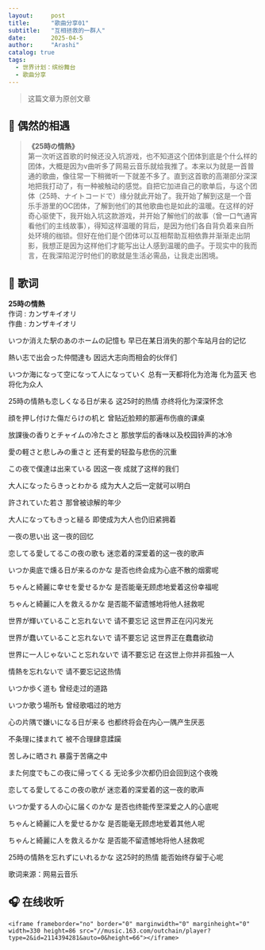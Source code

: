 ```yaml
---
layout:     post
title:      "歌曲分享01"
subtitle:   "互相拯救的一群人"
date:       2025-04-5 
author:     "Arashi"
catalog: true
tags:
  - 世界计划：缤纷舞台
  - 歌曲分享
---
```


> 这篇文章为原创文章
>

## 🎼 偶然的相遇

>
>  **《25時の情熱》**  
第一次听这首歌的时候还没入坑游戏，也不知道这个团体到底是个什么样的团体，大概是因为v曲听多了网易云音乐就给我推了。本来以为就是一首普通的歌曲，像往常一下稍微听一下就差不多了。直到这首歌的高潮部分深深地把我打动了，有一种被触动的感觉。自把它加进自己的歌单后，与这个团体（25時、ナイトコードで）缘分就此开始了。我开始了解到这是一个音乐手游里的OC团体，了解到他们的其他歌曲也是如此的温暖。在这样的好奇心驱使下，我开始入坑这款游戏，并开始了解他们的故事（曾一口气通宵看他们的主线故事），得知这样温暖的背后，是因为他们各自背负着来自所处环境的枷锁。但好在他们是个团体可以互相帮助互相依靠并渐渐走出阴影，我想正是因为这样他们才能写出让人感到温暖的曲子。于现实中的我而言，在我深陷泥泞时他们的歌就是生活必需品，让我走出困境。

## 🎵 歌词

**25時の情熱**  
作词 : カンザキイオリ  
作曲 : カンザキイオリ  

いつか消えた駅のあのホームの記憶も
早已在某日消失的那个车站月台的记忆

熱い志で出会った仲間達も
因远大志向而相会的伙伴们

いつか海になって空になって人になっていく
总有一天都将化为沧海 化为蓝天 也将化为众人

25時の情熱も恋しくなる日が来る
这25时的热情 亦终将化为深深怀念

顔を押し付けた傷だらけの机と
曾贴近脸颊的那遍布伤痕的课桌

放課後の香りとチャイムの冷たさと
那放学后的香味以及校园铃声的冰冷

愛の軽さと悲しみの重さと
还有爱的轻盈与悲伤的沉重

この夜で僕達は出来ている
因这一夜 成就了这样的我们

大人になったらきっとわかる
成为大人之后一定就可以明白

許されていた若さ
那曾被谅解的年少

大人になってもきっと縋る
即使成为大人也仍旧紧拥着

一夜の思い出
这一夜的回忆

恋してる愛してるこの夜の歌も
迷恋着的深爱着的这一夜的歌声

いつか奥底で燻る日が来るのかな
是否也终会成为心底不散的烟雾呢

ちゃんと綺麗に幸せを愛せるかな
是否能毫无顾虑地爱着这份幸福呢

ちゃんと綺麗に人を救えるかな
是否能不留遗憾地将他人拯救呢

世界が輝いていること忘れないで
请不要忘记 这世界正在闪闪发光

世界が蠢いていること忘れないで
请不要忘记 这世界正在蠢蠢欲动

世界に一人じゃないこと忘れないで
请不要忘记 在这世上你并非孤独一人

情熱を忘れないで
请不要忘记这热情

いつか歩く道も
曾经走过的道路

いつか歌う場所も
曾经歌唱过的地方

心の片隅で嫌いになる日が来る
也都终将会在内心一隅产生厌恶

不条理に揉まれて
被不合理肆意蹂躏

苦しみに晒され
暴露于苦痛之中

また何度でもこの夜に帰ってくる
无论多少次都仍旧会回到这个夜晚

恋してる愛してるこの夜の歌が
迷恋着的深爱着的这一夜的歌声

いつか愛する人の心に届くのかな
是否也终能传至深爱之人的心底呢

ちゃんと綺麗に人を愛せるかな
是否能毫无顾虑地爱着其他人呢

ちゃんと綺麗に人を救えるかな
是否能不留遗憾地将他人拯救呢

25時の情熱を忘れずにいれるかな
这25时的热情 能否始终存留于心呢

歌词来源：网易云音乐

## 🎧 在线收听

```
<iframe frameborder="no" border="0" marginwidth="0" marginheight="0" width=330 height=86 src="//music.163.com/outchain/player?type=2&id=2114394281&auto=0&height=66"></iframe>
```







